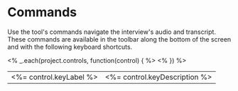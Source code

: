 # Commands

Use the tool's commands navigate the interview's audio and transcript. These commands are available in the toolbar along the bottom of the screen and with the following keyboard shortcuts.

<table class="table-commands">
    <% _.each(project.controls, function(control) { %>
    <tr>
        <td><%= control.keyLabel %></td>
        <td><%= control.keyDescription %></td>
    </tr>
    <% }) %>
</table>
